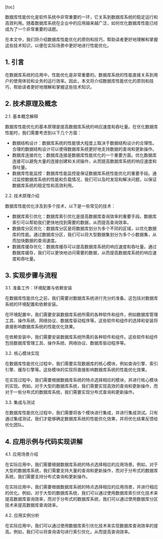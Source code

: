 
[toc]                    
                
                
数据库性能优化是软件系统中非常重要的一环，它关系到数据库系统的稳定运行和高效利用。随着数据库系统在企业中的应用越来越广泛，如何优化数据库性能已经成为了一个非常重要的话题。

在本文中，我们将介绍数据库性能优化的原则和技巧，帮助读者更好地理解和掌握这些技术知识，以便在实际场景中更好地进行性能优化。

## 1. 引言

在数据库系统的应用中，性能优化是非常重要的。数据库系统的性能直接关系到用户的使用体验和业务的运行效率。因此，本文将介绍数据库性能优化的原则和技巧，帮助读者更好地理解和掌握这些技术知识。

## 2. 技术原理及概念

2.1. 基本概念解释

数据库性能优化的基本原理是提高数据库系统的响应速度和吞吐量。在优化数据库性能时，我们需要考虑到以下几个方面：

- 数据结构设计：数据库系统的性能很大程度上取决于数据结构设计的合理性。合理的数据结构设计可以使得数据库系统更好地支持数据的查询和更新操作。
- 数据库连接优化：数据库连接是数据库性能优化的一个重要方面。优化数据库连接可以避免大量的连接创建和关闭操作，从而提高数据库系统的响应速度和吞吐量。
- 数据库性能监控：数据库性能监控是保证数据库系统性能优化的重要手段。通过监控数据库系统的性能和负载情况，我们可以及时发现和解决问题，以保证数据库系统的稳定性和高效利用。

2.2. 技术原理介绍

数据库性能优化涉及到多个技术，以下是一些常见的技术：

- 数据库索引优化：数据库索引优化是提高数据库查询效率的重要手段。数据库索引可以帮助我们更快地找到需要的数据，从而提高查询效率。
- 数据库分区优化：数据库分区是将数据库划分为多个不同的区域，以优化数据库的性能。通过数据库分区，我们可以将大型数据集划分为多个小数据集，从而加快数据的查询速度。
- 数据库缓存优化：数据库缓存可以提高数据库系统的响应速度和吞吐量。通过数据库缓存，我们可以更快地访问需要的数据，从而提高数据库系统的响应速度和吞吐量。

## 3. 实现步骤与流程

3.1. 准备工作：环境配置与依赖安装

在数据库性能优化之前，我们需要对数据库系统进行充分的准备。这包括对数据库系统的环境配置和依赖安装。

在环境配置中，我们需要安装数据库系统所需的各种软件和组件，例如数据库管理工具、操作系统、网络协议、数据库驱动程序等。这些软件和组件的选择和安装将直接影响数据库系统的性能优化效果。

在依赖安装中，我们需要安装数据库系统所需的各种软件和组件。这些软件和组件包括数据库管理工具、操作系统、网络协议、数据库驱动程序等。

3.2. 核心模块实现

在数据库性能优化过程中，我们需要实现数据库的核心模块，例如查询引擎、索引引擎、缓存引擎等。这些模块的实现将直接影响数据库系统的性能优化效果。

在实现过程中，我们需要根据数据库系统的特点选择相应的模块，并进行核心模块的实现。例如，对于大型的数据库系统，我们需要实现高效的查询和更新操作，而对于一些分布式的数据库系统，我们需要实现分布式查询和更新操作。

3.3. 集成与测试

在数据库性能优化过程中，我们需要将各个模块进行集成，并进行集成测试。只有通过集成测试，我们才能够确定数据库系统的性能优化效果，并将优化结果反馈给优化团队。

## 4. 应用示例与代码实现讲解

4.1. 应用场景介绍

在实际应用中，我们需要根据数据库系统的特点选择相应的应用场景。例如，对于大型的数据库系统，我们需要支持大量的查询和更新操作，而对于分布式的数据库系统，我们需要支持分布式查询和更新操作。

在实际应用中，我们需要根据数据库系统的特点选择相应的应用场景，并进行相应的优化。例如，对于大型的数据库系统，我们可以通过使用数据库索引优化技术来提高数据库查询效率，而对于分布式的数据库系统，我们可以通过使用数据库分区技术来提高数据库查询效率。

4.2. 应用实例分析

在实际应用中，我们可以通过使用数据库索引优化技术来实现数据库查询效率的提高。例如，我们可以将查询语句进行索引优化，从而提高查询效率。

